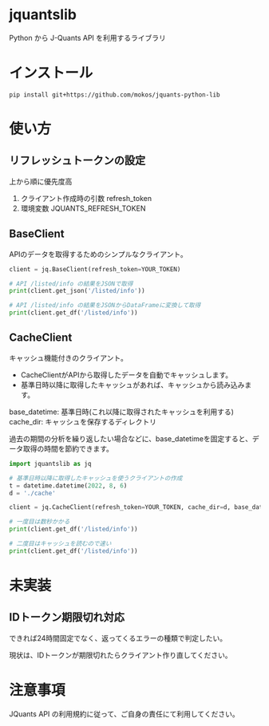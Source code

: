 # jquantslib
Python から J-Quants API を利用するライブラリ

# インストール
```
pip install git+https://github.com/mokos/jquants-python-lib
```

# 使い方
## リフレッシュトークンの設定
上から順に優先度高
1. クライアント作成時の引数 refresh_token
2. 環境変数 JQUANTS_REFRESH_TOKEN

## BaseClient
APIのデータを取得するためのシンプルなクライアント。


```python
client = jq.BaseClient(refresh_token=YOUR_TOKEN)

# API /listed/info の結果をJSONで取得
print(client.get_json('/listed/info'))

# API /listed/info の結果をJSONからDataFrameに変換して取得
print(client.get_df('/listed/info'))

```

## CacheClient
キャッシュ機能付きのクライアント。
　
- CacheClientがAPIから取得したデータを自動でキャッシュします。
- 基準日時以降に取得したキャッシュがあれば、キャッシュから読み込みます。


base_datetime: 基準日時(これ以降に取得されたキャッシュを利用する)
cache_dir: キャッシュを保存するディレクトリ

過去の期間の分析を繰り返したい場合などに、base_datetimeを固定すると、データ取得の時間を節約できます。

```python
import jquantslib as jq

# 基準日時以降に取得したキャッシュを使うクライアントの作成
t = datetime.datetime(2022, 8, 6)
d = './cache'

client = jq.CacheClient(refresh_token=YOUR_TOKEN, cache_dir=d, base_datetime=t)

# 一度目は数秒かかる
print(client.get_df('/listed/info'))

# 二度目はキャッシュを読むので速い
print(client.get_df('/listed/info'))
```

# 未実装
## IDトークン期限切れ対応
できれば24時間固定でなく、返ってくるエラーの種類で判定したい。

現状は、IDトークンが期限切れたらクライアント作り直してください。


# 注意事項
JQuants API の利用規約に従って、ご自身の責任にて利用してください。
